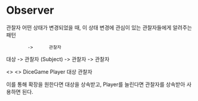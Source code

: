 # Observer

관찰자
어떤 상태가 변경되었을 때, 이 상태 변경에 관심이 있는 관찰자들에게 알려주는 패턴

            ->      관찰자
  대상      ->      관찰자
(Subject)   ->      관찰자
            ->      관찰자


<<abstract>>      <<abstract>>
  DiceGame           Player
    대상             관찰자

이를 통해 확장을 원한다면 대상을 상속받고, Player를 늘린다면 관찰자를 상속받아 사용하면 된다.
